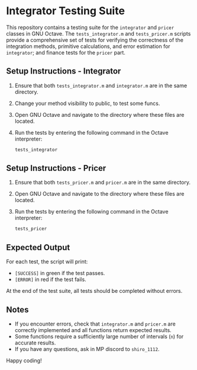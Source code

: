 # Integrator Testing Suite

This repository contains a testing suite for the `integrator` and `pricer` classes in GNU Octave. The `tests_integrator.m` and `tests_pricer.m` scripts provide a comprehensive set of tests for verifying the correctness of the integration methods, primitive calculations, and error estimation for `integrator`; and finance tests for the `pricer` part.

## Setup Instructions - Integrator
1. Ensure that both `tests_integrator.m` and `integrator.m` are in the same directory.
2. Change your method visibility to public, to test some funcs.
3. Open GNU Octave and navigate to the directory where these files are located.
4. Run the tests by entering the following command in the Octave interpreter:
   
   ```octave
   tests_integrator
   ```

## Setup Instructions - Pricer
1. Ensure that both `tests_pricer.m` and `pricer.m` are in the same directory.
2. Open GNU Octave and navigate to the directory where these files are located.
3. Run the tests by entering the following command in the Octave interpreter:
   
   ```octave
   tests_pricer
   ```

## Expected Output
For each test, the script will print:
- `[SUCCESS]` in green if the test passes.
- `[ERROR]` in red if the test fails.

At the end of the test suite, all tests should be completed without errors.

## Notes
- If you encounter errors, check that `integrator.m` and `pricer.m` are correctly implemented and all functions return expected results.
- Some functions require a sufficiently large number of intervals (`n`) for accurate results.
- If you have any questions, ask in MP discord to `shiro_1112`.

Happy coding!

